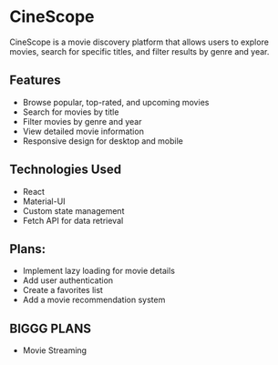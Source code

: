 # CineScope

CineScope is a movie discovery platform that allows users to explore movies, search for specific titles, and filter results by genre and year.

## Features

- Browse popular, top-rated, and upcoming movies
- Search for movies by title
- Filter movies by genre and year
- View detailed movie information
- Responsive design for desktop and mobile

## Technologies Used

- React
- Material-UI
- Custom state management
- Fetch API for data retrieval

## Plans: 

- Implement lazy loading for movie details
- Add user authentication
- Create a favorites list
- Add a movie recommendation system


## BIGGG PLANS 

- Movie Streaming 
